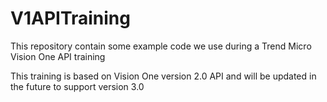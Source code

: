 # V1APITraining

This repository contain some example code we use during a Trend Micro Vision One API training

This training is based on Vision One version 2.0 API and will be updated in the future to support version 3.0 

